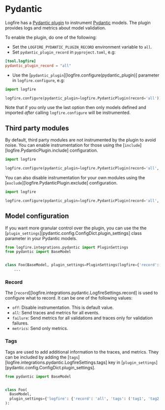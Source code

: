 # Pydantic

Logfire has a [Pydantic plugin][pydantic-plugin] to instrument [Pydantic][pydantic] models.
The plugin provides logs and metrics about model validation.

To enable the plugin, do one of the following:

- Set the `LOGFIRE_PYDANTIC_PLUGIN_RECORD` environment variable to `all`.
- Set `pydantic_plugin_record` in `pyproject.toml`, e.g:

```toml
[tool.logfire]
pydantic_plugin_record = "all"
```

- Use the [`pydantic_plugin`][logfire.configure(pydantic_plugin)] parameter in `logfire.configure`, e.g:

```py
import logfire

logfire.configure(pydantic_plugin=logfire.PydanticPlugin(record='all'))
```

Note that if you only use the last option then only models defined and imported *after* calling `logfire.configure`
will be instrumented.

## Third party modules

By default, third party modules are not instrumented by the plugin to avoid noise. You can enable instrumentation for those
using the [`include`][logfire.PydanticPlugin.include] configuration.

```py
import logfire

logfire.configure(pydantic_plugin=logfire.PydanticPlugin(record='all', include={'openai'}))
```

You can also disable instrumentation for your own modules using the
[`exclude`][logfire.PydanticPlugin.exclude] configuration.

```py
import logfire

logfire.configure(pydantic_plugin=logfire.PydanticPlugin(record='all', exclude={'app.api.v1'}))
```

## Model configuration

If you want more granular control over the plugin, you can use the the
[`plugin_settings`][pydantic.config.ConfigDict.plugin_settings] class parameter in your Pydantic models.

```py
from logfire.integrations.pydantic import PluginSettings
from pydantic import BaseModel


class Foo(BaseModel, plugin_settings=PluginSettings(logfire={'record': 'failure'})):
    ...
```

### Record

The [`record`][logfire.integrations.pydantic.LogfireSettings.record] is used to configure what to record.
It can be one of the following values:

  * `off`: Disable instrumentation. This is default value.
  * `all`: Send traces and metrics for all events.
  * `failure`: Send metrics for all validations and traces only for validation failures.
  * `metrics`: Send only metrics.

<!--
[Sampling](../usage/sampling.md) can be configured by `trace_sample_rate` key in
[`plugin_settings`][pydantic.config.ConfigDict.plugin_settings].

```py
from pydantic import BaseModel


class Foo(BaseModel, plugin_settings={'logfire': {'record': 'all', 'trace_sample_rate': 0.4}}):
    ...
```
-->

### Tags

Tags are used to add additional information to the traces, and metrics. They can be included by
adding the [`tags`][logfire.integrations.pydantic.LogfireSettings.tags] key in
[`plugin_settings`][pydantic.config.ConfigDict.plugin_settings].

```py
from pydantic import BaseModel


class Foo(
  BaseModel,
  plugin_settings={'logfire': {'record': 'all', 'tags': ('tag1', 'tag2')}}
):
```

[pydantic]: https://docs.pydantic.dev/latest/
[pydantic-plugin]: https://docs.pydantic.dev/latest/concepts/plugins/
